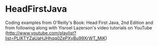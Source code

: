 # HeadFirstJava
Coding examples from O'Reilly's Book: Head First Java, 2nd Edition and from following along with Yisroel Lazerson's video tutorials on YouTube (http://www.youtube.com/playlist?list=PLIKTYZaUaHJHhqq0ZePXyBu99XrWT_MiK)

